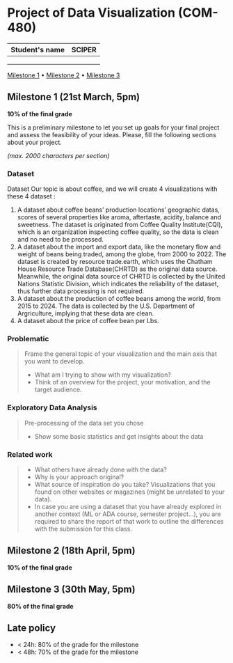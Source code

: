 # Project of Data Visualization (COM-480)

| Student's name | SCIPER |
| -------------- | ------ |
| | |
| | |
| | |

[Milestone 1](#milestone-1) • [Milestone 2](#milestone-2) • [Milestone 3](#milestone-3)

## Milestone 1 (21st March, 5pm)

**10% of the final grade**

This is a preliminary milestone to let you set up goals for your final project and assess the feasibility of your ideas.
Please, fill the following sections about your project.

*(max. 2000 characters per section)*

### Dataset

Dataset
Our topic is about coffee, and we will create 4 visualizations with these 4 dataset :
1) A dataset about coffee beans’ production locations’ geographic datas, scores of several properties like aroma, aftertaste, acidity, balance and sweetness. The dataset is originated from Coffee Quality Institute(CQI), which is an organization inspecting coffee quality, so the data is clean and no need to be processed.
2) A dataset about the import and export data, like the monetary flow and weight of beans being traded, among the globe, from 2000 to 2022. The dataset is created by resource trade.earth, which uses the Chatham House Resource Trade Database(CHRTD) as the original data source. Meanwhile, the original data source of CHRTD is collected by the United Nations Statistic Division, which indicates the reliability of the dataset, thus further data processing is not required.
3) A dataset about the production of coffee beans among the world, from 2015 to 2024. The data is collected by the U.S. Department of Argriculture, implying that these data are clean.
4) A dataset about the price of coffee bean per Lbs.


### Problematic

> Frame the general topic of your visualization and the main axis that you want to develop.
> - What am I trying to show with my visualization?
> - Think of an overview for the project, your motivation, and the target audience.

### Exploratory Data Analysis

> Pre-processing of the data set you chose
> - Show some basic statistics and get insights about the data

### Related work


> - What others have already done with the data?
> - Why is your approach original?
> - What source of inspiration do you take? Visualizations that you found on other websites or magazines (might be unrelated to your data).
> - In case you are using a dataset that you have already explored in another context (ML or ADA course, semester project...), you are required to share the report of that work to outline the differences with the submission for this class.

## Milestone 2 (18th April, 5pm)

**10% of the final grade**


## Milestone 3 (30th May, 5pm)

**80% of the final grade**


## Late policy

- < 24h: 80% of the grade for the milestone
- < 48h: 70% of the grade for the milestone

